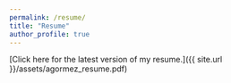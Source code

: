 ```yaml
---
permalink: /resume/
title: "Resume"
author_profile: true
---
```


[Click here for the latest version of my resume.]({{ site.url }}/assets/agormez_resume.pdf)

